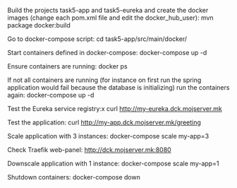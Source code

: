 
Build the projects task5-app and task5-eureka and create the docker images (change each pom.xml file and edit the docker_hub_user):
mvn package docker:build

Go to docker-compose script:
cd task5-app/src/main/docker/

Start containers defined in docker-compose:
docker-compose up -d

Ensure containers are running:
docker ps

If not all containers are running (for instance on first run the spring application would fail because the database is initializing) run the containers again:
docker-compose up -d

Test the Eureka service registry:x
curl http://my-eureka.dck.mojserver.mk

Test the application:
curl http://my-app.dck.mojserver.mk/greeting

Scale application with 3 instances:
docker-compose scale my-app=3

Check Traefik web-panel:
http://dck.mojserver.mk:8080

Downscale application with 1 instance:
docker-compose scale my-app=1

Shutdown containers:
docker-compose down

